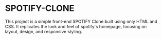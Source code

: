 # SPOTIFY-CLONE
This project is a simple front-end SPOTIFY Clone built using only HTML and CSS. It replicates the look and feel of spotify's homepage, focusing on layout, design, and responsive styling.
